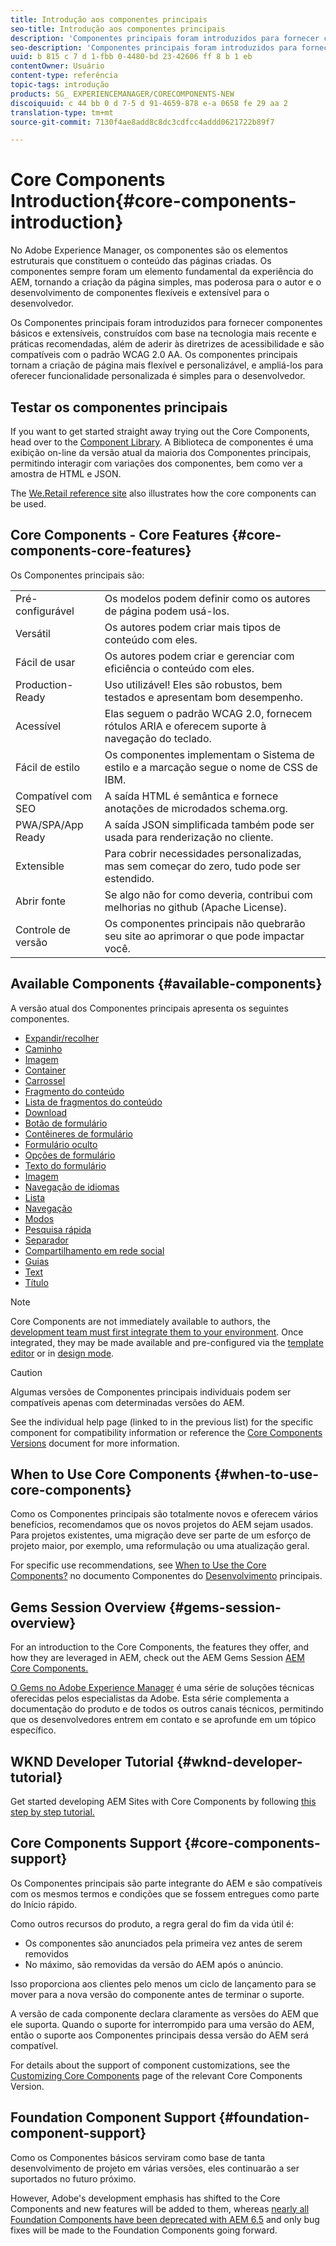 ```yaml
---
title: Introdução aos componentes principais
seo-title: Introdução aos componentes principais
description: 'Componentes principais foram introduzidos para fornecer componentes básicos robustos e extensíveis, com base na tecnologia mais recente e práticas recomendadas. '
seo-description: 'Componentes principais foram introduzidos para fornecer componentes básicos robustos e extensíveis, com base na tecnologia mais recente e práticas recomendadas. '
uuid: b 815 c 7 d 1-fbb 0-4480-bd 23-42606 ff 8 b 1 eb
contentOwner: Usuário
content-type: referência
topic-tags: introdução
products: SG_ EXPERIENCEMANAGER/CORECOMPONENTS-NEW
discoiquuid: c 44 bb 0 d 7-5 d 91-4659-878 e-a 0658 fe 29 aa 2
translation-type: tm+mt
source-git-commit: 7130f4ae8add8c8dc3cdfcc4addd0621722b89f7

---
```



# Core Components Introduction{#core-components-introduction}

No Adobe Experience Manager, os componentes são os elementos estruturais que constituem o conteúdo das páginas criadas. Os componentes sempre foram um elemento fundamental da experiência do AEM, tornando a criação da página simples, mas poderosa para o autor e o desenvolvimento de componentes flexíveis e extensível para o desenvolvedor.

Os Componentes principais foram introduzidos para fornecer componentes básicos e extensíveis, construídos com base na tecnologia mais recente e práticas recomendadas, além de aderir às diretrizes de acessibilidade e são compatíveis com o padrão WCAG 2.0 AA. Os componentes principais tornam a criação de página mais flexível e personalizável, e ampliá-los para oferecer funcionalidade personalizada é simples para o desenvolvedor.

## Testar os componentes principais

If you want to get started straight away trying out the Core Components, head over to the [Component Library](http://opensource.adobe.com/aem-core-wcm-components/library.html). A Biblioteca de componentes é uma exibição on-line da versão atual da maioria dos Componentes principais, permitindo interagir com variações dos componentes, bem como ver a amostra de HTML e JSON.

The [We.Retail reference site](https://helpx.adobe.com/experience-manager/6-4/sites/developing/using/we-retail.html) also illustrates how the core components can be used.

## Core Components - Core Features {#core-components-core-features}

Os Componentes principais são:

|  |  |
|--- |--- |
| Pré-configurável | Os modelos podem definir como os autores de página podem usá-los. |
| Versátil | Os autores podem criar mais tipos de conteúdo com eles. |
| Fácil de usar | Os autores podem criar e gerenciar com eficiência o conteúdo com eles. |
| Production-Ready | Uso utilizável! Eles são robustos, bem testados e apresentam bom desempenho. |
| Acessível | Elas seguem o padrão WCAG 2.0, fornecem rótulos ARIA e oferecem suporte à navegação do teclado. |
| Fácil de estilo | Os componentes implementam o Sistema de estilo e a marcação segue o nome de CSS de IBM. |
| Compatível com SEO | A saída HTML é semântica e fornece anotações de microdados schema.org. |
| PWA/SPA/App Ready | A saída JSON simplificada também pode ser usada para renderização no cliente. |
| Extensible | Para cobrir necessidades personalizadas, mas sem começar do zero, tudo pode ser estendido. |
| Abrir fonte | Se algo não for como deveria, contribui com melhorias no github (Apache License). |
| Controle de versão | Os componentes principais não quebrarão seu site ao aprimorar o que pode impactar você. |

## Available Components {#available-components}

A versão atual dos Componentes principais apresenta os seguintes componentes.

* [Expandir/recolher](accordion.md)
* [Caminho](breadcrumb.md)
* [Imagem](button.md)
* [Container](container.md)
* [Carrossel](carousel.md)
* [Fragmento do conteúdo](content-fragment-component.md)
* [Lista de fragmentos do conteúdo](content-fragment-list.md)
* [Download](download.md)
* [Botão de formulário](form-button.md)
* [Contêineres de formulário](form-container.md)
* [Formulário oculto](form-hidden.md)
* [Opções de formulário](form-options.md)
* [Texto do formulário](form-text.md)
* [Imagem](image.md)
* [Navegação de idiomas](language-navigation.md)
* [Lista](list.md)
* [Navegação](navigation.md)
* [Modos](page.md)
* [Pesquisa rápida](quick-search.md)
* [Separador](separator.md)
* [Compartilhamento em rede social](sharing.md)
* [Guias](tabs.md)
* [Text](text.md)
* [Título](title.md)

>[!NOTE]
>
>Core Components are not immediately available to authors, the [development team must first integrate them to your environment](using.md). Once integrated, they may be made available and pre-configured via the [template editor](https://helpx.adobe.com/experience-manager/6-5/sites/authoring/using/templates.html) or in [design mode](https://helpx.adobe.com/experience-manager/6-5/sites/authoring/using/default-components-designmode.html).

>[!CAUTION]
>
>Algumas versões de Componentes principais individuais podem ser compatíveis apenas com determinadas versões do AEM.
>
>See the individual help page (linked to in the previous list) for the specific component for compatibility information or reference the [Core Components Versions](versions.md) document for more information.

## When to Use Core Components {#when-to-use-core-components}

Como os Componentes principais são totalmente novos e oferecem vários benefícios, recomendamos que os novos projetos do AEM sejam usados. Para projetos existentes, uma migração deve ser parte de um esforço de projeto maior, por exemplo, uma reformulação ou uma atualização geral.

For specific use recommendations, see [When to Use the Core Components?](developing.md) no documento Componentes do [Desenvolvimento](developing.md) principais.

## Gems Session Overview {#gems-session-overview}

For an introduction to the Core Components, the features they offer, and how they are leveraged in AEM, check out the AEM Gems Session [AEM Core Components.](https://helpx.adobe.com/experience-manager/kt/eseminars/gems/AEM-Core-Components.html)

[O Gems no Adobe Experience Manager](https://helpx.adobe.com/experience-manager/kt/eseminars/gems/aem-index.html) é uma série de soluções técnicas oferecidas pelos especialistas da Adobe. Esta série complementa a documentação do produto e de todos os outros canais técnicos, permitindo que os desenvolvedores entrem em contato e se aprofunde em um tópico específico.

## WKND Developer Tutorial {#wknd-developer-tutorial}

Get started developing AEM Sites with Core Components by following [this step by step tutorial.](https://helpx.adobe.com/experience-manager/6-5/sites/developing/using/getting-started.html)

## Core Components Support {#core-components-support}

Os Componentes principais são parte integrante do AEM e são compatíveis com os mesmos termos e condições que se fossem entregues como parte do Início rápido.

Como outros recursos do produto, a regra geral do fim da vida útil é:

* Os componentes são anunciados pela primeira vez antes de serem removidos
* No máximo, são removidas da versão do AEM após o anúncio.

Isso proporciona aos clientes pelo menos um ciclo de lançamento para se mover para a nova versão do componente antes de terminar o suporte.

A versão de cada componente declara claramente as versões do AEM que ele suporta. Quando o suporte for interrompido para uma versão do AEM, então o suporte aos Componentes principais dessa versão do AEM será compatível.

For details about the support of component customizations, see the [Customizing Core Components](customizing.md) page of the relevant Core Components Version.

## Foundation Component Support {#foundation-component-support}

Como os Componentes básicos serviram como base de tanta desenvolvimento de projeto em várias versões, eles continuarão a ser suportados no futuro próximo.

However, Adobe&#39;s development emphasis has shifted to the Core Components and new features will be added to them, whereas [nearly all Foundation Components have been deprecated with AEM 6.5](https://helpx.adobe.com/experience-manager/6-5/sites/authoring/using/default-components-foundation.html) and only bug fixes will be made to the Foundation Components going forward.
